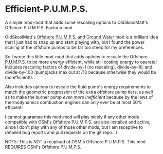 # Efficient-P.U.M.P.S.
A simple mod-mod that adds some rescaling options to OldSkoolMatt's Offshore P.U.M.P.S. Factorio mod

OldSkoolMatt's [Offshore P.U.M.P.S. and Ground Water](https://mods.factorio.com/mod/P-U-M-P-S) mod is a brilliant idea that I just had to snap up and start playing with, but I found the power scaling of the offshore pumps to be far too steep for my preferences.

So I wrote this little mod-mod that adds options to rescale the Offshore P.U.M.P.S. to be more energy efficient, while still costing energy to operate! Includes rescaling factors of divide-by-1 (no rescaling), divide-by-10, and divide-by-100 (pumpjacks max out at /10 because otherwise they would be *too* efficient!).

Also includes options to rescale the fluid pump's energy requirements to match the geometric progression of the extra offshore pump tiers, as well as to make the burner pump *even more inefficient* because by the laws of thermodynamics combustion engines can only ever be at most 50% efficient!

I cannot guarantee this mod-mod will play nicely if any other mods compatible with OSM's Offshore P.U.M.P.S. are also installed and active, since I don't play with any of those other mods, but I am receptive to detailed bug reports and pull requests on the git repo. :)

NOTE: This is NOT a reupload of OSM's Offshore P.U.M.P.S. This mod REQUIRES OSM's Offshore P.U.M.P.S.
